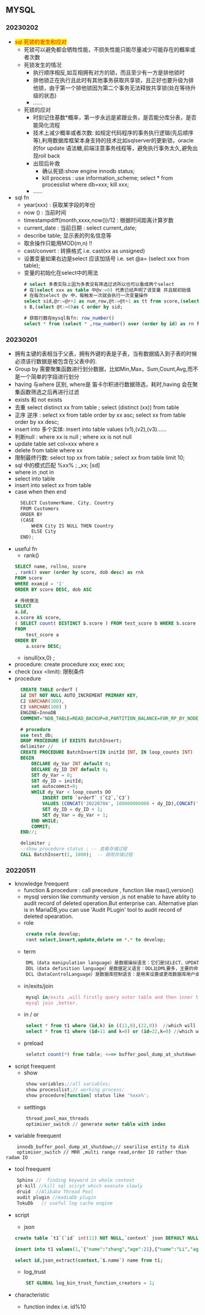 ## MYSQL
### 20230202
- <mark style="color:red">sql 死锁的发生和应对</mark>
  - 死锁可以避免都会牺牲性能，不损失性能只能尽量减少可能存在的概率或者次数
  - 死锁发生的情况
    - 执行顺序相反,如互相拥有对方的锁，而且至少有一方是排他锁时
    - 排他锁正在执行且此时有其他事务获取共享锁，且正好也要升级为排他锁，由于第一个排他锁因为第二个事务无法释放共享锁(处在等待升级的状态)
    - ……
  - 死锁的应对
    - 时刻记住基数*概率，第一步永远是紧跟业务，是否能分库分表，是否能简化流程
    - 技术上减少概率或者次数: 如规定代码程序的事务执行逻辑(先后顺序等),利用数据库框架本身支持的技术比如sqlserver的更新锁，oracle的for update 语法糖,前端注意事务线程等，避免执行事务太久,避免出现roll back
    - 出现后补救
      - 确认死锁:show engine innodb status;
      - kill process : use information_scheme; select * from processlist where db=xxx; kill xxx;
    - ……
- sql fn
  - year(xxx) : 获取某字段的年份
  - now () : 当前时间
  - timestampdiff(month,xxxx,now())/12 : 根据时间距离计算岁数
  - current_date : 当前日期 : select current_date;
  - describe table; 显示表的列名信息等
  - 取余操作只能用MOD(m,n) !!
  - cast/convert : 转换格式 i.e. cast(xx as unsigned)
  - 设置变量如果右边是select 应该加括号 i.e. set @a= (select xxx from table);
  - 变量的初始化在select中的用法
    ```sql
    # select 多表实际上因为多表没有筛选过滤所以也可以看成两个select
    # 在(select xxx as table 中@v:=0) 代表已经声明了该变量 并且赋初始值
    # 在每次select @v 中，每触发一次就会执行一次变量操作
    select sid,@r:=@r+2 as num_row,@t:=@t+1 as tt from score,(select @r:=0 )a
    s B,(select @t:=0)as C order by sid;

    # 获取行数在mysql有fn: row_number()
    select * from (select * ,row_number() over (order by id) as rn from orderT) as V where V.rn <= (select 0.2 * count(*) from orderT);
    ```
### 20230201
- 拥有主键的表相当于父表，拥有外键的表是子表，当有数据插入到子表的时候必须该行数据是被包含在父表中的.
- Group by 需要聚集函数进行划分数据，比如Min,Max，Sum,Count,Avg,而不是一个简单的字段进行划分
- having 与where 区别, where是 笛卡尔积进行数据筛选，耗时,having 会在聚集函数筛选之后再进行过滤
- exists 和 not exists
- 去重 select distinct xx from table ; select (distinct (xx)) from table
- 正序 逆序 : select xx from table order by xx asc; select xx from table order by xx desc;
- insert into 多个实体: insert into table values (v1),(v2),(v3)……
- 判断null : where xx is null ; where xx is not null
- update table set col=xxx where x
- delete from table where xx
- 限制最终行数: select top xx from table ; select xx from table limit 10;
- sql 中的模式匹配 %xx% ; _xx; [sd]
- where in ;not in
- select into table
- insert into select xx from table
- case when then end
  ```js
    SELECT CustomerName, City, Country
    FROM Customers
    ORDER BY
    (CASE
        WHEN City IS NULL THEN Country
        ELSE City
    END);
  ```
- useful fn
    - rank()
    ```sql
    SELECT name, rollno, score
    , rank() over (order by score, dob desc) as rnk
    FROM score
    WHERE examid = '1'
    ORDER BY score DESC, dob ASC

    # 传统做法
    SELECT
    a.id,
    a.score AS score,
    ( SELECT count( DISTINCT b.score ) FROM test_score b WHERE b.score >= a.score) AS Rank 
    FROM
        test_score a 
    ORDER BY
        a.score DESC;
    ```
    - isnull(xx,0) ; 
- procedure: create procedure xxx; exec xxx;
- check (xxx <limit): 限制条件
- procedure
  ```sql
    CREATE TABLE orderT (
    id INT NOT NULL AUTO_INCREMENT PRIMARY KEY,
    C2 VARCHAR(100),
    C3 VARCHAR(100) )
    ENGINE=InnoDB
    COMMENT="NDB_TABLE=READ_BACKUP=0,PARTITION_BALANCE=FOR_RP_BY_NODE";

    # procedure 
    use test_db;
    DROP PROCEDURE if EXISTS BatchInsert;
    delimiter //
    CREATE PROCEDURE BatchInsert(IN initId INT, IN loop_counts INT)
    BEGIN
        DECLARE dy_Var INT default 0;
        DECLARE dy_ID INT default 0;
        SET dy_Var = 0;
        SET dy_ID = initId;
        set autocommit=0;
        WHILE dy_Var < loop_counts DO
            INSERT INTO `orderT` (`C2`,`C3`) 
            VALUES (CONCAT('20220704', 100000000000 + dy_ID),CONCAT('C0', 512201907191454553491 + dy_ID));
            SET dy_ID = dy_ID + 1;
            SET dy_Var = dy_Var + 1;
        END WHILE;
        COMMIT;
    END//;

    delimiter ;
    --show procedure status ; -- 查看存储过程
    CALL BatchInsert(1, 1000);  -- 调用存储过程
  ```
### 20220511
- knowledge freequent
    - function & procedure : call precedure , function like max(),version()
    - mysql version like community version ,is not enable to have ablity to audit record of deleted operation.But enterprise can. Alternative plan is  in MariaDB,you can use 'Audit PLugin' tool to audit record of deleted opearation.
    - role
    ```sql
        create role develop;
        rant select,insert,update,delete on *.* to develop;
    ```
    - term
    ```js
        DML（data manipulation language）是数据操纵语言：它们是SELECT、UPDATE、INSERT、DELETE，就象它的名字一样，这4条命令是用来对数据库里的数据进行操作的语言。
        DDL（data definition language）是数据定义语言：DDL比DML要多，主要的命令有CREATE、ALTER、DROP等，DDL主要是用在定义或改变表（TABLE）的结构，数据类型，表之间的链接和约束等初始化工作上，他们大多在建立表时使用。
        DCL（DataControlLanguage）是数据库控制语言：是用来设置或更改数据库用户或角色权限的语句，包括（grant,deny,revoke等）语句。
    ```
    - in/exits/join
    ```js
        mysql in/exits ,will firstly query outer table and then inner table,slowing down query speed.
        mysql join ,better.
    ```
    - in / or
    ```sql
        select * from t1 where (id,k) in ((11,0),(22,0))  //which will go throught whole table
        select * from t1 where (id=11 and k=0) or (id=22,k=0) //which will go throught 'index'
    ```
    - preload
    ```js
        seletct count(*) from table; <==> buffer_pool_dump_at_shutdown
    ```
- script freequent
    - show
    ```js
        show variables;//all variables;
        show processlist;// working process;
        show procedure[function] status like '%xxx%';
    ```
    - setttings
    ```sql
        thread_pool_max_threads 
        optimiser_switch // generate outer table with index
    ```
- variable freequent 
```JS
    innodb_buffer_pool_dump_at_shutdown;// searilise entity to disk
    optimiser_switch // MRR ,multi range read,order IO rather than radam IO
```
- tool freequent
```js
    Sphinx //  finding keyword in whole context
    pt-kill //kill sql scirpt which execute slowly 
    druid  //Alibaba Thread Pool
    audit plugin //madiaDb plugin
    TokuDb   // useful log cache engine
```

- script
    - json
    ```sql
    create table `t1`(`id` int(11) NOT NULL,`context` json DEFAULT NULL,primary key(`id`))engine=InnoDB DEFAULT CHARSET=utf8 ;

    insert into t1 values(1,`{"name":"zhang","age":21},{"name":"Li","age":33}`);

    select id,json_extract(context,`$.name`) name from t1;

    ```
    - log_trust
    ```sql
        SET GLOBAL log_bin_trust_function_creators = 1;
    ```

- characteristic
    - function index i.e. id%10